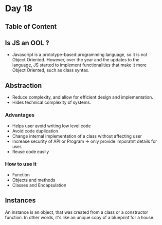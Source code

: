 # Day 18

## Table of Content

## Is JS an OOL ?

- Javascript is a prototype-based programming language, so it is not Object Oriented. However, over the year and the updates to the language, JS started to implement functionalities that make it more Object Oriented, such as class syntax.

## Abstraction

- Reduce complexity, and allow for efficient design and implementation.
- Hides technical complexity of systems.

### Advantages

- Helps user avoid writing low level code
- Avoid code duplication
- Change internal implementation of a class without affecting user
- Increase security of API or Program -> only provide imporatnt details for user.
- Reuse code easily

### How to use it

- Function
- Objects and methods
- Classes and Encapsulation

## Instances

An instance is an object, that was created from a class or a constructor function. In other words, it's like an unique copy of a blueprint for a house.
